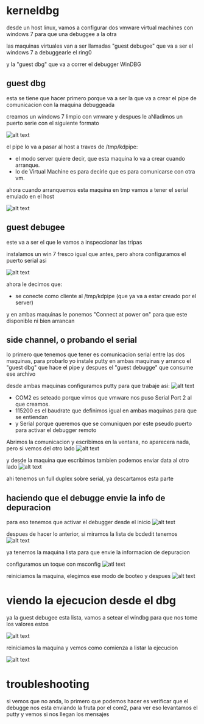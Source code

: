 # kerneldbg

desde un host linux, vamos a configurar dos vmware virtual machines con windows 7 para que una debuggee a la otra

las maquinas virtuales van a ser llamadas "guest debugee" que va a ser el windows 7 a debuggearle el ring0

y la "guest dbg" que va a correr el debugger WinDBG

## guest dbg
esta se tiene que hacer primero porque va a ser la que va a crear el pipe de comunicacion con la maquina debuggeada

creamos un windows 7 limpio con vmware y despues le aNIadimos un puerto serie con el siguiente formato

![alt text](https://github.com/lupulabs/kerneldbg/blob/master/img/confdebugee.png)

el pipe lo va a pasar al host a traves de /tmp/kdpipe:
* el modo server quiere decir, que esta maquina lo va a crear cuando arranque.
* lo de Virtual Machine es para decirle que es para comunicarse con otra vm.

ahora cuando arranquemos esta maquina en tmp vamos a tener el serial emulado en el host

![alt text](https://github.com/lupulabs/kerneldbg/blob/master/img/kdpipe.png)

## guest debugee
este va a ser el que le vamos a inspeccionar las tripas

instalamos un win 7 fresco igual que antes, pero ahora configuramos el puerto serial asi

![alt text](https://github.com/lupulabs/kerneldbg/blob/master/img/confdbg.png)

ahora le decimos que:
* se conecte como cliente al /tmp/kdpipe (que ya va a estar creado por el server)

y en ambas maquinas le ponemos "Connect at power on" para que este disponible ni bien arrancan

## side channel, o probando el serial
lo primero que tenemos que tener es comunicacion serial entre las dos maquinas, para probarlo yo instale putty en ambas maquinas y arranco el "guest dbg" que hace el pipe y despues el "guest debugge" que consume ese archivo

desde ambas maquinas configuramos putty para que trabaje asi:
![alt text](https://github.com/lupulabs/kerneldbg/blob/master/img/putty.png)

* COM2 es seteado porque vimos que vmware nos puso Serial Port 2 al que creamos.
* 115200 es el baudrate que definimos igual en ambas maquinas para que se entiendan
* y Serial porque queremos que se comuniquen por este pseudo puerto para activar el debugger remoto

Abrimos la comunicacion y escribimos en la ventana, no aparecera nada, pero si vemos del otro lado
![alt text](https://github.com/lupulabs/kerneldbg/blob/master/img/msg1.png)

y desde la maquina que escribimos tambien podemos enviar data al otro lado
![alt text](https://github.com/lupulabs/kerneldbg/blob/master/img/msg2.png)

ahi tenemos un full duplex sobre serial, ya descartamos esta parte

## haciendo que el debugge envie la info de depuracion
para eso tenemos que activar el debugger desde el inicio
![alt text](https://github.com/lupulabs/kerneldbg/blob/master/img/bcdedit.png)

despues de hacer lo anterior, si miramos la lista de bcdedit tenemos
![alt text](https://github.com/lupulabs/kerneldbg/blob/master/img/bcdedit2.png)

ya tenemos la maquina lista para que envie la informacion de depuracion

configuramos un toque con msconfig
![atl text](https://github.com/lupulabs/kerneldbg/blob/master/img/msfconfig.png)

reiniciamos la maquina, elegimos ese modo de booteo y despues
![alt text](https://github.com/lupulabs/kerneldbg/blob/master/img/debugon.png)

# viendo la ejecucion desde el dbg
ya la guest debugee esta lista, vamos a setear el windbg para que nos tome los valores estos

![alt text](https://github.com/lupulabs/kerneldbg/blob/master/img/windbg.png)

reiniciamos la maquina y vemos como comienza a listar la ejecucion

![alt text](https://github.com/lupulabs/kerneldbg/blob/master/img/exec.png)

# troubleshooting
si vemos que no anda, lo primero que podemos hacer es verificar que el debugge nos esta enviando la fruta por el com2, para ver eso levantamos el putty y vemos si nos llegan los mensajes


